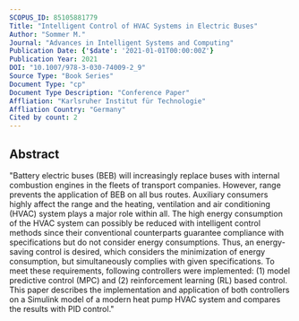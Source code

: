 ```yaml
---
SCOPUS_ID: 85105881779
Title: "Intelligent Control of HVAC Systems in Electric Buses"
Author: "Sommer M."
Journal: "Advances in Intelligent Systems and Computing"
Publication Date: {'$date': '2021-01-01T00:00:00Z'}
Publication Year: 2021
DOI: "10.1007/978-3-030-74009-2_9"
Source Type: "Book Series"
Document Type: "cp"
Document Type Description: "Conference Paper"
Affliation: "Karlsruher Institut für Technologie"
Affliation Country: "Germany"
Cited by count: 2
---
```


## Abstract
"Battery electric buses (BEB) will increasingly replace buses with internal combustion engines in the fleets of transport companies. However, range prevents the application of BEB on all bus routes. Auxiliary consumers highly affect the range and the heating, ventilation and air conditioning (HVAC) system plays a major role within all. The high energy consumption of the HVAC system can possibly be reduced with intelligent control methods since their conventional counterparts guarantee compliance with specifications but do not consider energy consumptions. Thus, an energy-saving control is desired, which considers the minimization of energy consumption, but simultaneously complies with given specifications. To meet these requirements, following controllers were implemented: (1) model predictive control (MPC) and (2) reinforcement learning (RL) based control. This paper describes the implementation and application of both controllers on a Simulink model of a modern heat pump HVAC system and compares the results with PID control."

